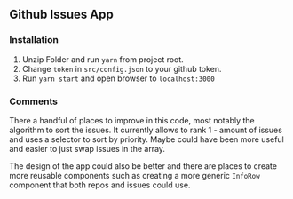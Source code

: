 ## Github Issues App

### Installation

1. Unzip Folder and run `yarn` from project root.
2. Change `token` in `src/config.json` to your github token.
3. Run `yarn start` and open browser to `localhost:3000`

### Comments

There a handful of places to improve in this code, most notably the algorithm to sort the issues. It currently allows to rank 1 - amount of issues and uses a selector to sort by priority. Maybe could have been more useful and easier to just swap issues in the array.

The design of the app could also be better and there are places to create more reusable components such as creating a more generic `InfoRow` component that both repos and issues could use.
